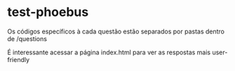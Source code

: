 # test-phoebus

Os códigos específicos à cada questão estão separados por pastas dentro de /questions

É interessante acessar a página index.html para ver as respostas mais user-friendly
